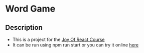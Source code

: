 # Word Game

## Description
- This is a project for the [Joy Of React Course](https://www.joyofreact.com/)
- It can be run using npm run start or you can try it online [here](https://64616f7ff610246503a1d38f--cerulean-gnome-a5a052.netlify.app/)
